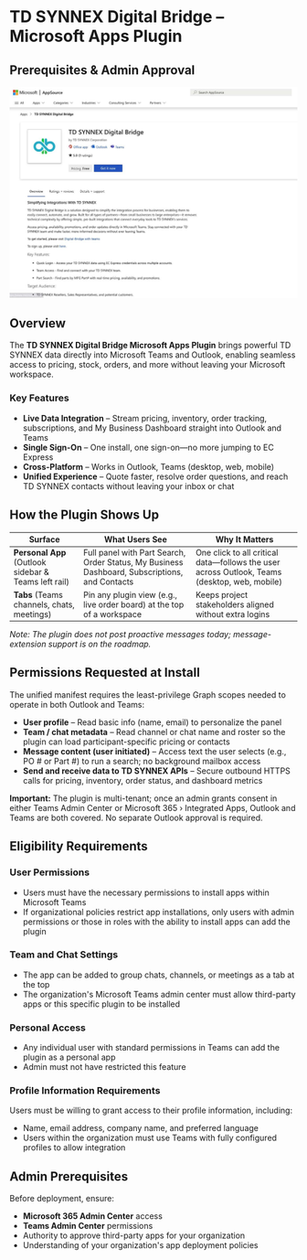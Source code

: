 # TD SYNNEX Digital Bridge – Microsoft Apps Plugin  
## Prerequisites & Admin Approval

![AppSource listing](/public/assets/images/msapps_step1_appsource.png)

## Overview

The **TD SYNNEX Digital Bridge Microsoft Apps Plugin** brings powerful TD SYNNEX data directly into Microsoft Teams and Outlook, enabling seamless access to pricing, stock, orders, and more without leaving your Microsoft workspace.

### Key Features

* **Live Data Integration** – Stream pricing, inventory, order tracking, subscriptions, and My Business Dashboard straight into Outlook and Teams
* **Single Sign-On** – One install, one sign-on—no more jumping to EC Express
* **Cross-Platform** – Works in Outlook, Teams (desktop, web, mobile)
* **Unified Experience** – Quote faster, resolve order questions, and reach TD SYNNEX contacts without leaving your inbox or chat

## How the Plugin Shows Up

| Surface | What Users See | Why It Matters |
|---------|---------------|----------------|
| **Personal App** (Outlook sidebar & Teams left rail) | Full panel with Part Search, Order Status, My Business Dashboard, Subscriptions, and Contacts | One click to all critical data—follows the user across Outlook, Teams (desktop, web, mobile) |
| **Tabs** (Teams channels, chats, meetings) | Pin any plugin view (e.g., live order board) at the top of a workspace | Keeps project stakeholders aligned without extra logins |

*Note: The plugin does not post proactive messages today; message-extension support is on the roadmap.*

## Permissions Requested at Install

The unified manifest requires the least-privilege Graph scopes needed to operate in both Outlook and Teams:

* **User profile** – Read basic info (name, email) to personalize the panel
* **Team / chat metadata** – Read channel or chat name and roster so the plugin can load participant-specific pricing or contacts
* **Message content (user initiated)** – Access text the user selects (e.g., PO # or Part #) to run a search; no background mailbox access
* **Send and receive data to TD SYNNEX APIs** – Secure outbound HTTPS calls for pricing, inventory, order status, and dashboard metrics

**Important:** The plugin is multi-tenant; once an admin grants consent in either Teams Admin Center or Microsoft 365 › Integrated Apps, Outlook and Teams are both covered. No separate Outlook approval is required.

## Eligibility Requirements

### User Permissions
* Users must have the necessary permissions to install apps within Microsoft Teams
* If organizational policies restrict app installations, only users with admin permissions or those in roles with the ability to install apps can add the plugin

### Team and Chat Settings
* The app can be added to group chats, channels, or meetings as a tab at the top
* The organization's Microsoft Teams admin center must allow third-party apps or this specific plugin to be installed

### Personal Access
* Any individual user with standard permissions in Teams can add the plugin as a personal app
* Admin must not have restricted this feature

### Profile Information Requirements
Users must be willing to grant access to their profile information, including:
* Name, email address, company name, and preferred language
* Users within the organization must use Teams with fully configured profiles to allow integration

## Admin Prerequisites

Before deployment, ensure:
* **Microsoft 365 Admin Center** access
* **Teams Admin Center** permissions  
* Authority to approve third-party apps for your organization
* Understanding of your organization's app deployment policies